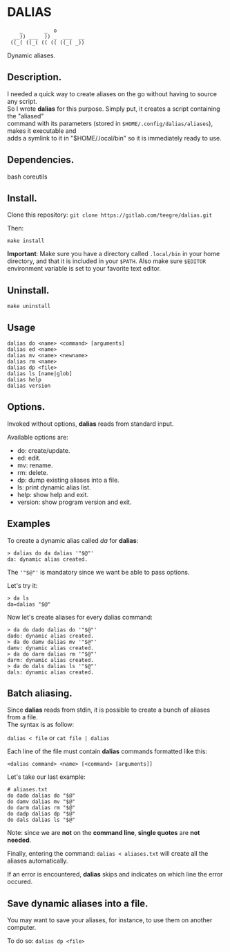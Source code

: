 # DALIAS

```
    _       _  o         
  __)) ___  )) _  ___  __
 ((_( ((_( (( (( ((_( _))
```
Dynamic aliases.

## Description.

I needed a quick way to create aliases on the go without having to source any script.  
So I wrote **dalias** for this purpose. Simply put, it creates a script containing the "aliased"  
command with its parameters (stored in `$HOME/.config/dalias/aliases`), makes it executable and  
adds a symlink to it in "$HOME/.local/bin" so it is immediately ready to use.

## Dependencies.

bash coreutils

## Install.

Clone this repository: `git clone https://gitlab.com/teegre/dalias.git`

Then:

`make install`

**Important**: Make sure you have a directory called `.local/bin` in your home  
directory, and that it is included in your `$PATH`. Also make sure `$EDITOR`  
environment variable is set to your favorite text editor.

## Uninstall.

`make uninstall`

## Usage

```
dalias do <name> <command> [arguments]
dalias ed <name>
dalias mv <name> <newname>
dalias rm <name>
dalias dp <file>
dalias ls [name|glob]
dalias help
dalias version
```

## Options.

Invoked without options, **dalias** reads from standard input.

Available options are:

*  do: create/update.
*  ed: edit.
*  mv: rename.
*  rm: delete.
*  dp: dump existing aliases into a file.
*  ls: print dynamic alias list.
*  help: show help and exit.
*  version: show program version and exit.

## Examples

To create a dynamic alias called *da* for **dalias**:

```
> dalias do da dalias '"$@"'
da: dynamic alias created.
```

The `'"$@"'` is mandatory since we want be able to pass options.

Let's try it:

```
> da ls
da=dalias "$@"
```
Now let's create aliases for every dalias command:
```
> da do dado dalias do '"$@"'
dado: dynamic alias created.
> da do damv dalias mv '"$@"'
damv: dynamic alias created.
> da do darm dalias rm '"$@"'
darm: dynamic alias created.
> da do dals dalias ls '"$@"'
dals: dynamic alias created.
```

## Batch aliasing.

Since **dalias** reads from stdin, it is possible to create a bunch of aliases from a file.  
The syntax is as follow:

`dalias < file` or `cat file | dalias`

Each line of the file must contain **dalias** commands formatted like this:

`<dalias command> <name> [<command> [arguments]]`

Let's take our last example:

```
# aliases.txt
do dado dalias do "$@"
do damv dalias mv "$@"
do darm dalias rm "$@"
do dadp dalias dp "$@"
do dals dalias ls "$@"
```

Note: since we are **not** on the **command line**, **single quotes** are **not needed**.

Finally, entering the command: `dalias < aliases.txt` will create all the aliases automatically.

If an error is encountered, **dalias** skips and indicates on which line the error occured.

## Save dynamic aliases into a file.

You may want to save your aliases, for instance, to use them on another computer.

To do so: `dalias dp <file>`
